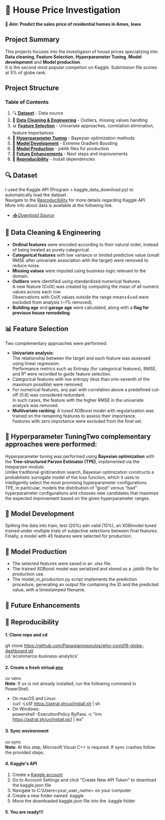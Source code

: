 # 🦠 **House Price Investigation**  
#### 🎯 ***Aim***: Predict the sales price of residential homes in Ames, Iowa

## Project Summary  
This projects focuses into the investigaion of house prices specializing into  
**Data cleaning**, **Feature Selection**, **Hyperparameter Tuning**, **Model development** and **Model production**.  
It is the second most popular competion on Kaggle. Submission file scores at 5% of globe rank.  

## Project Structure  

### Table of Contents  
1. 🔍 **[ Dataset](#-dataset)** - Data source
2. 🧹 **[ Data Cleaning & Engineering](#-data-cleaning-&-engineering)** - Outliers, missing values handling
3. 📊 **[ Feature Selection](#-feature-selection)** - Univariate approaches, correlation elimination, feature importances
4. 👥 **[ Hyperparameter Tuning](#-hyperparameter-tuning)** - Bayesian optimization methods
5. 🧩 **[ Model Development](#-model-development-analysis)** - Extreme Gradient Boosting
6. 🛒 **[ Model Production](#-model-production)** - joblib files for production
7. 🚀 **[ Future Enhancements](#-future-enhancements)** - Next steps and improvements
8. 🔁 **[ Reproducibility](#-reproducibility)** - Install dependencies

## 🔍 Dataset  
I used the Kaggle API (Program > kaggle_data_download.py) to automatically load the dataset.  
Navigate to the [ Reproducibility](#-reproducibility) for more details regarding Kaggle API.  
More info about data is available at the following link.  
- *[📥 Download Source](https://www.kaggle.com/competitions/home-data-for-ml-course)*

## 🧹 Data Cleaning & Engineering  
- **Ordinal features** were encoded according to their natural order, instead of being treated as purely categorical.
- **Categorical features** with low variance or limited predictive value (small RMSE after univariate association with the target) were removed to reduce noise.
- **Missing values** were imputed using business logic relevant to the domain.
- **Outliers** were identified using standardized numerical features.  
A new feature (ColX) was created by computing the mean of all numeric values across each row.  
Observations with ColX values outside the range mean±4×sd were excluded from analysis (~1% removed).
- **Building age** and **garage age** were calculated, along with a **flag for previous house remodeling**.

## 📊 Feature Selection
Two complementary approaches were performed:  
- **Univariate analysis**:  
The relationship between the target and each feature was assessed using linear regression.  
Performance metrics such as Entropy (for categorical features), RMSE, and R² were recorded to guide feature selection.  
- Categorical features with low entropy (less than one-seventh of the maximum possible) were removed.  
- For numerical features, any pair with correlation above a predefined cut-off (0.6) was considered redundant.  
In such cases, the feature with the higher RMSE in the univariate analysis was removed.
- **Multivariate ranking**: A tuned XGBoost model with regularization was trained on the remaining features to assess their importance.  
Features with zero importance were excluded from the final set.  

## 👥 Hyperparameter TuningTwo complementary approaches were performed:
Hyperparameter tuning was performed using **Bayesian optimization** with the **Tree-structured Parzen Estimator (TPE)**, implemented via the treeparzen module.  
Unlike traditional grid/random search, Bayesian optimization constructs a probabilistic surrogate model of the loss function, which it uses to intelligently select the most promising hyperparameter configurations.  
TPE, in particular, models the distribution of “good” versus “bad” hyperparameter configurations and chooses new candidates that maximize the expected improvement based on the given hyperparameter ranges.  

## 🧩 Model Development
Spliting the data into train, test (20%) adn valid (15%), an XGBmodel tuned trained under multiple trials of subjective selections between final features.
Finally, a model with 45 features were selected for production.  

## 🛒 Model Production
- The selected features were saved in an .xlsx file.
- The trained XGBoost model was serialized and stored as a .joblib file for production use.
- The model_in_production.py script implements the prediction procedure, generating an output file containing the ID and the predicted value, with a timestamped filename.

## 🚀 Future Enhancements


## 🔁 Reproducibility
#### 1. Clone repo and cd
git clone https://github.com/Papagiannopoulos/who-covid19-globe-dashboard.git   
cd 'ecommerce-business-analytics'

#### 2. Create a fresh virtual [env](https://github.com/astral-sh/uv)
uv venv  
**Note**: If uv is not already installed, run the following command in PowerShell.  
- On macOS and Linux:  
curl -LsSf https://astral.sh/uv/install.sh | sh  
- On Windows:  
powershell -ExecutionPolicy ByPass -c "irm https://astral.sh/uv/install.ps1 | iex"

#### 3. Sync environment
uv sync  
**Note**: At this step, Microsoft Visual C++ is required. If sync crashes follow the provided steps.

#### 4. Kaggle's API  
1) Create a [Kaggle account](https://www.kaggle.com)  
2) Go to Account Settings and click "Create New API Token" to download the kaggle.json file  
3) Navigate to C:\Users\<your_user_name> on your computer  
4) Create a new folder named .kaggle  
5) Move the downloaded kaggle.json file into the .kaggle folder

#### 5. You are ready!!!

